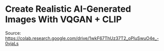Create Realistic AI-Generated Images With VQGAN + CLIP
======================================================

Source: https://colab.research.google.com/drive/1wkF67ThUz37T2_oPIuSwuO4e_-0vjaLs

